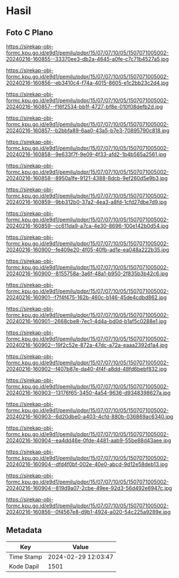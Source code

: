 # Hasil

## Foto C Plano

https://sirekap-obj-formc.kpu.go.id/e9d1/pemilu/pdpr/15/07/07/10/05/1507071005002-20240216-160855--33370ee3-db2a-4645-a0fe-c7c71b4527a5.jpg

https://sirekap-obj-formc.kpu.go.id/e9d1/pemilu/pdpr/15/07/07/10/05/1507071005002-20240216-160856--eb3410c4-f74a-4015-8605-e1c2bb23c2d4.jpg

https://sirekap-obj-formc.kpu.go.id/e9d1/pemilu/pdpr/15/07/07/10/05/1507071005002-20240216-160857--f16f2534-bb1f-4727-bf8e-010f08defb2d.jpg

https://sirekap-obj-formc.kpu.go.id/e9d1/pemilu/pdpr/15/07/07/10/05/1507071005002-20240216-160857--b2bbfa89-6aa0-43a5-b7e3-70895790c818.jpg

https://sirekap-obj-formc.kpu.go.id/e9d1/pemilu/pdpr/15/07/07/10/05/1507071005002-20240216-160858--9e633f7f-9e09-4f33-afd2-1b4b565a2561.jpg

https://sirekap-obj-formc.kpu.go.id/e9d1/pemilu/pdpr/15/07/07/10/05/1507071005002-20240216-160858--8950a1fe-9121-4388-8dcb-9ef260d5e9b3.jpg

https://sirekap-obj-formc.kpu.go.id/e9d1/pemilu/pdpr/15/07/07/10/05/1507071005002-20240216-160859--9bb312b0-37a2-4ea3-a8fd-1cfd27dbe7d9.jpg

https://sirekap-obj-formc.kpu.go.id/e9d1/pemilu/pdpr/15/07/07/10/05/1507071005002-20240216-160859--cc611da9-a7ca-4e30-8696-100e142b0d54.jpg

https://sirekap-obj-formc.kpu.go.id/e9d1/pemilu/pdpr/15/07/07/10/05/1507071005002-20240216-160900--fe409e20-4f05-40fb-ad1e-ea048a222b35.jpg

https://sirekap-obj-formc.kpu.go.id/e9d1/pemilu/pdpr/15/07/07/10/05/1507071005002-20240216-160900--8155758a-3a6f-48a1-b950-2f835b3b42c6.jpg

https://sirekap-obj-formc.kpu.go.id/e9d1/pemilu/pdpr/15/07/07/10/05/1507071005002-20240216-160901--f7f4f475-162b-460c-b146-45de4cdbd862.jpg

https://sirekap-obj-formc.kpu.go.id/e9d1/pemilu/pdpr/15/07/07/10/05/1507071005002-20240216-160901--2668cbe8-7ec1-4d4a-bd0d-b1af5c0288e1.jpg

https://sirekap-obj-formc.kpu.go.id/e9d1/pemilu/pdpr/15/07/07/10/05/1507071005002-20240216-160902--19f2c52e-872a-47dc-a72a-eaaa2392d1a4.jpg

https://sirekap-obj-formc.kpu.go.id/e9d1/pemilu/pdpr/15/07/07/10/05/1507071005002-20240216-160902--f407b87e-da40-4f4f-a8dd-48fd6bebf832.jpg

https://sirekap-obj-formc.kpu.go.id/e9d1/pemilu/pdpr/15/07/07/10/05/1507071005002-20240216-160903--13176f65-3450-4a54-9636-d9348398627a.jpg

https://sirekap-obj-formc.kpu.go.id/e9d1/pemilu/pdpr/15/07/07/10/05/1507071005002-20240216-160903--6d20dbe0-a403-4cfd-880b-036869ac6340.jpg

https://sirekap-obj-formc.kpu.go.id/e9d1/pemilu/pdpr/15/07/07/10/05/1507071005002-20240216-160904--ea4dd46e-0fde-4481-aab9-55be88d43aee.jpg

https://sirekap-obj-formc.kpu.go.id/e9d1/pemilu/pdpr/15/07/07/10/05/1507071005002-20240216-160904--dfd4f0bf-002e-40e0-abcd-9d12e58deb13.jpg

https://sirekap-obj-formc.kpu.go.id/e9d1/pemilu/pdpr/15/07/07/10/05/1507071005002-20240216-160904--819d9a07-2cbe-49ee-92d3-56d492e6947c.jpg

https://sirekap-obj-formc.kpu.go.id/e9d1/pemilu/pdpr/15/07/07/10/05/1507071005002-20240216-160856--0f4567e8-d9b1-4924-a020-54c225a9289e.jpg


## Metadata

| Key        | Value               |
| ---------- | ------------------- |
| Time Stamp | 2024-02-29 12:03:47 |
| Kode Dapil | 1501                |



